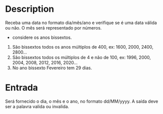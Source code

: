 # Description

Receba uma data no formato dia/mês/ano e verifique se é uma data válida ou não. O mês será representado por números.

+ considere os anos bissextos.
1) São bissextos todos os anos múltiplos de 400, ex: 1600, 2000, 2400, 2800...
2) São bissextos todos os múltiplos de 4 e não de 100, ex: 1996, 2000, 2004, 2008, 2012, 2016, 2020...
3) No ano bissexto Fevereiro tem 29 dias.

# Entrada

Será fornecido o dia, o mês e o ano, no formato dd/MM/yyyy. A saída deve ser a palavra valida ou invalida.

